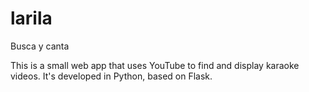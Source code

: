 # larila
Busca y canta

This is a small web app that uses YouTube to find and display karaoke videos. It's developed in Python, based on Flask.
